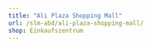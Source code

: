 ```yaml
---
title: "Ali Plaza Shopping Mall"
url: /slm-abd/ali-plaza-shopping-mall/
shop: Einkaufszentrum
---
```

